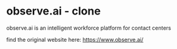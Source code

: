 # observe.ai - clone
observe.ai is an intelligent workforce platform for contact centers

find the original website here: https://www.observe.ai/
